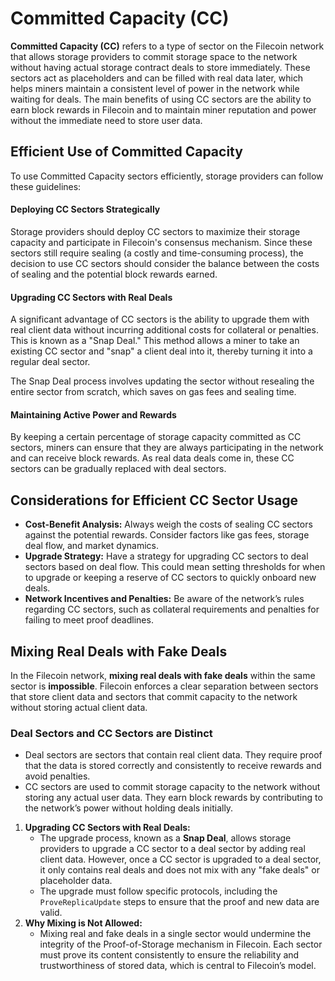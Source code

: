 # Committed Capacity (CC)

**Committed Capacity (CC)** refers to a type of sector on the Filecoin network that allows storage providers to commit storage space to the network without having actual storage contract deals to store immediately. These sectors act as placeholders and can be filled with real data later, which helps miners maintain a consistent level of power in the network while waiting for deals. The main benefits of using CC sectors are the ability to earn block rewards in Filecoin and to maintain miner reputation and power without the immediate need to store user data.

## Efficient Use of Committed Capacity

To use Committed Capacity sectors efficiently, storage providers can follow these guidelines:

#### **Deploying CC Sectors Strategically**

Storage providers should deploy CC sectors to maximize their storage capacity and participate in Filecoin's consensus mechanism. Since these sectors still require sealing (a costly and time-consuming process), the decision to use CC sectors should consider the balance between the costs of sealing and the potential block rewards earned.

#### **Upgrading CC Sectors with Real Deals**

A significant advantage of CC sectors is the ability to upgrade them with real client data without incurring additional costs for collateral or penalties. This is known as a "Snap Deal." This method allows a miner to take an existing CC sector and "snap" a client deal into it, thereby turning it into a regular deal sector.

The Snap Deal process involves updating the sector without resealing the entire sector from scratch, which saves on gas fees and sealing time.

#### **Maintaining Active Power and Rewards**

By keeping a certain percentage of storage capacity committed as CC sectors, miners can ensure that they are always participating in the network and can receive block rewards. As real data deals come in, these CC sectors can be gradually replaced with deal sectors.

## Considerations for Efficient CC Sector Usage

* **Cost-Benefit Analysis:** Always weigh the costs of sealing CC sectors against the potential rewards. Consider factors like gas fees, storage deal flow, and market dynamics.
* **Upgrade Strategy:** Have a strategy for upgrading CC sectors to deal sectors based on deal flow. This could mean setting thresholds for when to upgrade or keeping a reserve of CC sectors to quickly onboard new deals.
* **Network Incentives and Penalties:** Be aware of the network’s rules regarding CC sectors, such as collateral requirements and penalties for failing to meet proof deadlines.

## **Mixing Real Deals with Fake Deals**

In the Filecoin network, **mixing real deals with fake deals** within the same sector is **impossible**. Filecoin enforces a clear separation between sectors that store client data and sectors that commit capacity to the network without storing actual client data.

### **Deal Sectors and CC Sectors are Distinct**

* Deal sectors are sectors that contain real client data. They require proof that the data is stored correctly and consistently to receive rewards and avoid penalties.
* CC sectors are used to commit storage capacity to the network without storing any actual user data. They earn block rewards by contributing to the network’s power without holding deals initially.

1. **Upgrading CC Sectors with Real Deals:**
   * The upgrade process, known as a **Snap Deal**, allows storage providers to upgrade a CC sector to a deal sector by adding real client data. However, once a CC sector is upgraded to a deal sector, it only contains real deals and does not mix with any "fake deals" or placeholder data.
   * The upgrade must follow specific protocols, including the `ProveReplicaUpdate` steps to ensure that the proof and new data are valid.
2. **Why Mixing is Not Allowed:**
   * Mixing real and fake deals in a single sector would undermine the integrity of the Proof-of-Storage mechanism in Filecoin. Each sector must prove its content consistently to ensure the reliability and trustworthiness of stored data, which is central to Filecoin’s model.
